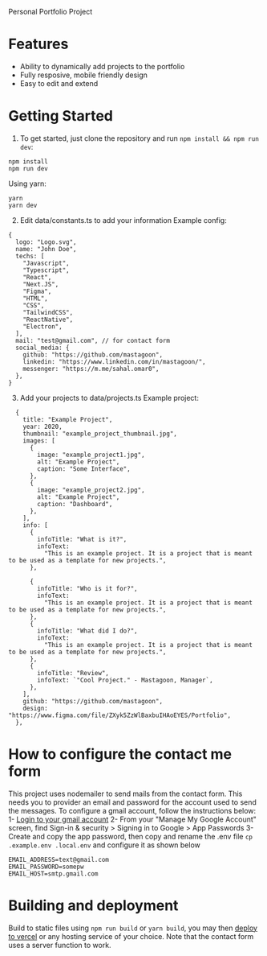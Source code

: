 Personal Portfolio Project

# Features
- Ability to dynamically add projects	to the portfolio
- Fully resposive, mobile friendly design
- Easy to edit and extend

# Getting Started
1. To get started, just clone the repository and run `npm install && npm run dev`:
```
npm install
npm run dev
```
Using yarn:
```
yarn
yarn dev
```

2. Edit data/constants.ts to add your information
Example config:
```
{
  logo: "Logo.svg",
  name: "John Doe",
  techs: [
    "Javascript",
    "Typescript",
    "React",
    "Next.JS",
    "Figma",
    "HTML",
    "CSS",
    "TailwindCSS",
    "ReactNative",
    "Electron",
  ],
  mail: "test@gmail.com", // for contact form
  social_media: {
    github: "https://github.com/mastagoon",
    linkedin: "https://www.linkedin.com/in/mastagoon/",
    messenger: "https://m.me/sahal.omar0",
  },
}
```

3. Add your projects to data/projects.ts
Example project:
```
  {
    title: "Example Project",
    year: 2020,
    thumbnail: "example_project_thumbnail.jpg",
    images: [
      {
        image: "example_project1.jpg",
        alt: "Example Project",
        caption: "Some Interface",
      },
      {
        image: "example_project2.jpg",
        alt: "Example Project",
        caption: "Dashboard",
      },
    ],
    info: [
      {
        infoTitle: "What is it?",
        infoText:
          "This is an example project. It is a project that is meant to be used as a template for new projects.",
      },

      {
        infoTitle: "Who is it for?",
        infoText:
          "This is an example project. It is a project that is meant to be used as a template for new projects.",
      },
      {
        infoTitle: "What did I do?",
        infoText:
          "This is an example project. It is a project that is meant to be used as a template for new projects.",
      },
      {
        infoTitle: "Review",
        infoText: `"Cool Project." - Mastagoon, Manager`,
      },
    ],
    github: "https://github.com/mastagoon",
    design: "https://www.figma.com/file/ZXyk5ZzWlBaxbuIHAoEYES/Portfolio",
  },
```

# How to configure the contact me form
This project uses nodemailer to send mails from the contact form. 
This needs you to provider an email and password for the account used to send the messages.
To configure a gmail account, follow the instructions below:
1- [Login to your gmail account](https://gmail.com)
2- From your "Manage My Google Account" screen, find Sign-in & security > Signing in to Google > App Passwords
3- Create and copy the app password, then copy and rename the .env file `cp .example.env .local.env` and configure it as shown below
```
EMAIL_ADDRESS=text@gmail.com
EMAIL_PASSWORD=somepw
EMAIL_HOST=smtp.gmail.com
```

# Building and deployment
Build to static files using `npm run build` or `yarn build`, you may then [deploy to vercel](https://nextjs.org/docs/deployment) or any hosting service of your choice. Note that the contact form uses a server function to work.
